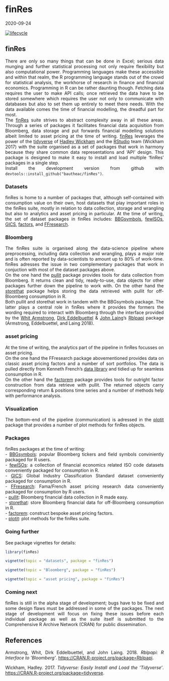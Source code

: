 finRes
================
2020-09-24

<style> body {text-align: justify} </style>

<!-- [![Travis-CI Build Status](https://travis-ci.org/bautheac/finRes.svg?branch=master)](https://travis-ci.org/bautheac/finRes) -->

<!-- [![AppVeyor Build Status](https://ci.appveyor.com/api/projects/status/github/bautheac/finRes?branch=master&svg=true)](https://ci.appveyor.com/project/bautheac/finRes) -->

[![lifecycle](https://img.shields.io/badge/lifecycle-experimental-orange.svg)](https://www.tidyverse.org/lifecycle/#experimental)

## finRes

There are only so many things that can be done in Excel; serious data
munging and further statistical processing not only require flexibility
but also computational power. Programming languages make these
accessible and within that realm, the R programming language stands out
of the crowd for statistical analysis, the workhorse of research in
finance and financial economics. Programming in R can be rather daunting
though. Fetching data requires the user to make API calls; once
retrieved the data have to be stored somewhere which requires the user
not only to communicate with databases but also to set them up entirely
to meet there needs. With the data available comes the time of financial
modelling, the dreadful part for most.  
The [finRes](https://bautheac.github.io/finRes/) suite strives to
abstract complexity away in all these areas. Through a series of
packages it facilitates financial data acquisition from Bloomberg, data
storage and put forwards financial modelling solutions albeit limited to
asset pricing at the time of writing.
[finRes](https://bautheac.github.io/finRes/) leverages the power of the
[tidyverse](www.tidyverse.org) of [Hadley Wickham](http://hadley.nz/)
and the [RStudio](https://www.rstudio.com/) team (Wickham 2017) with the
suite organised as a set of packages that work in harmony because they
share common data representations and ‘API’ design. This package is
designed to make it easy to install and load multiple ‘finRes’ packages
in a single step.  
Install the development version from github with
`devtools::install_github("bautheac/finRes")`.

### Datasets

finRes is home to a number of packages that, although self-contained
with consumption value on their own, host datasets that play important
roles in the finRes suite, mostly in relation to data collection,
storage and wrangling but also to analytics and asset pricing in
particular. At the time of writing, the set of dataset packages in
finRes includes: [BBGsymbols](https://bautheac.github.io/BBGsymbols/),
[fewISOs](https://bautheac.github.io/fewISOs/),
[GICS](https://bautheac.github.io/GICS/),
[factors](https://bautheac.github.io/factors/), and
[FFresearch](https://bautheac.github.io/FFresearch/).

### Bloomberg

The finRes suite is organised along the data-science pipeline where
preprocessing, including data collection and wrangling, plays a major
role and is often reported by data-scientists to amount up to 80% of
work-time. finRes adresses the issue in two complementary packages that
work in conjuction with most of the dataset packages above.  
On the one hand the [pullit](https://bautheac.github.io/pullit/) package
provides tools for data collection from Bloomberg. It returns clean and
tidy, ready-to-use, data objects for other packages further down the
pipeline to work with. On the other hand the
[storethat](https://bautheac.github.io/storethat/) package helps storing
the data retrieved with pullit for off-Bloomberg consumption in R.  
Both pullit and storethat work in tandem with the BBGsymbols package.
The latter plays a central role in finRes where it provides the formers
the wording required to interact with Bloomberg through the interface
provided by the [Whit Armstrong](https://github.com/armstrtw), [Dirk
Eddelbuettel](https://github.com/eddelbuettel) & [John
Laing](https://github.com/johnlaing)’s
[Rblpapi](https://github.com/Rblp/Rblpapi) package (Armstrong,
Eddelbuettel, and Laing 2018).

### asset pricing

At the time of writing, the analytics part of the pipeline in finRes
focusses on asset pricing.  
On the one hand the FFresearch package abovementioned provides data on
classic asset pricing factors and a number of sort portfolios. The data
is pulled directly from Kenneth French’s [data
library](http://mba.tuck.dartmouth.edu/pages/faculty/ken.french/data_library.html)
and tidied up for seamless consumption in R.  
On the other hand the [factorem](https://bautheac.github.io/factorem/)
package provides tools for outright factor construction from data
retrieve with pullit. The returned objects carry corresponding return &
positions time series and a number of methods help with performance
analysis.

### Visualization

The bottom-end of the pipeline (communication) is adressed in the
[plotit](https://bautheac.github.io/plotit/) package that provides a
number of plot methods for finRes objects.

### Packages

finRes packages at the time of writing:  
\- [BBGsymbols](https://bautheac.github.io/BBGsymbols/): popular
Bloomberg tickers and field symbols conviniently packaged for R users.  
\- [fewISOs](https://bautheac.github.io/fewISOs/): a collection of
financial economics related ISO code datasets conveniently packaged for
consumption in R.  
\- [GICS](https://bautheac.github.io/GICS/): Global Industry
Classification Standard dataset conveniently packaged for consumption in
R.  
\- [FFresearch](https://bautheac.github.io/FFresearch/): Fama/French
asset pricing research data conveniently packaged for consumption by R
users.  
\- [pullit](https://bautheac.github.io/pullit/): Bloomberg financial
data collection in R made easy.  
\- [storethat](https://bautheac.github.io/storethat/): store Bloomberg
financial data for off-Bloomberg consumption in R.  
\- [factorem](https://bautheac.github.io/factorem/): construct bespoke
asset pricing factors.  
\- [plotit](https://bautheac.github.io/plotit/): plot methods for the
finRes suite.

### Going further

See package vignettes for details:

``` r
library(finRes)

vignette(topic = "datasets", package = "finRes")

vignette(topic = "Bloomberg", package = "finRes")

vignette(topic = "asset pricing", package = "finRes")
```

### Coming next

finRes is still in the alpha stage of development; bugs have to be fixed
and some design flaws must be addressed in some of the packages. The
next stage of development will focus on fixing these issues before each
individual package as well as the suite itself is submitted to the
Comprehensive R Archive Network (CRAN) for public dissemination.

## References

<div id="refs" class="references">

<div id="ref-Armstrong_Rblpapi_2018">

Armstrong, Whit, Dirk Eddelbuettel, and John Laing. 2018. *Rblpapi: R
Interface to ’Bloomberg’*. <https://CRAN.R-project.org/package=Rblpapi>.

</div>

<div id="ref-Wickham_tidyverse_2017">

Wickham, Hadley. 2017. *Tidyverse: Easily Install and Load the
’Tidyverse’*. <https://CRAN.R-project.org/package=tidyverse>.

</div>

</div>
